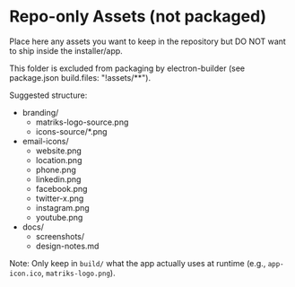 # Repo-only Assets (not packaged)

Place here any assets you want to keep in the repository but DO NOT want to ship inside the installer/app.

This folder is excluded from packaging by electron-builder (see package.json build.files: "!assets/**").

Suggested structure:
- branding/
  - matriks-logo-source.png
  - icons-source/*.png
- email-icons/
  - website.png
  - location.png
  - phone.png
  - linkedin.png
  - facebook.png
  - twitter-x.png
  - instagram.png
  - youtube.png
- docs/
  - screenshots/
  - design-notes.md

Note: Only keep in `build/` what the app actually uses at runtime (e.g., `app-icon.ico`, `matriks-logo.png`).
